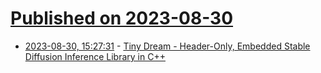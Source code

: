 # [Published on 2023-08-30](index.md)

* [2023-08-30, 15:27:31](https://lobste.rs/s/9llczn/tiny_dream_header_only_embedded_stable) - [Tiny Dream - Header-Only, Embedded Stable Diffusion Inference Library in C++](https://pixlab.io/tiny-dream)
